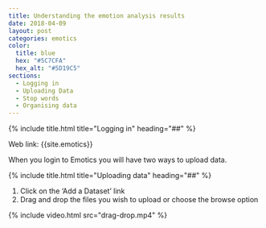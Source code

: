 ```yaml
---
title: Understanding the emotion analysis results
date: 2018-04-09
layout: post
categories: emotics
color:
  title: blue
  hex: "#5C7CFA"
  hex_alt: "#5D19C5"
sections:
  - Logging in
  - Uploading Data
  - Stop words
  - Organising data
---
```


{% include title.html title="Logging in" heading="##" %}

Web link: {{site.emotics}}

When you login to Emotics you will have two ways to upload data.

{% include title.html title="Uploading data" heading="##" %}

1. Click on the ‘Add a Dataset’ link
2. Drag and drop the files you wish to upload or choose the browse option

{% include video.html src="drag-drop.mp4" %}
